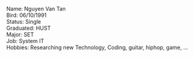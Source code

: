 Name: Nguyen Van Tan </br>
Bird: 06/10/1991  </br>
Status: Single </br>
Graduated: HUST </br>
Major: SET </br>
Job: System IT </br>
Hobbies: Researching new Technology, Coding, guitar, hiphop, game, ... </br>
